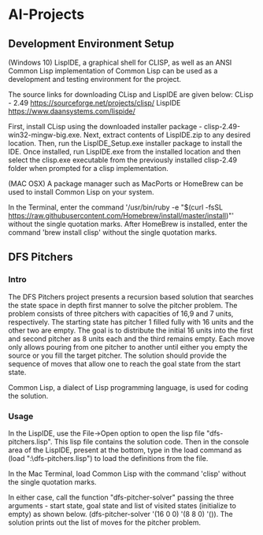 # AI-Projects
## Development Environment Setup
(Windows 10)
LispIDE, a graphical shell for CLISP, as well as an ANSI Common Lisp implementation of Common Lisp can be used as a development and testing environment for the project.

The source links for downloading CLisp and LispIDE are given below:
CLisp - 2.49
https://sourceforge.net/projects/clisp/
LispIDE
https://www.daansystems.com/lispide/

First, install CLisp using the downloaded installer package - clisp-2.49-win32-mingw-big.exe. Next, extract contents of LispIDE.zip to any desired location. Then, run the LispIDE_Setup.exe installer package to install the IDE. Once installed, run LispIDE.exe from the installed location and then select the clisp.exe executable from the previously installed clisp-2.49 folder when prompted for a clisp implementation.

(MAC OSX)
A package manager such as MacPorts or HomeBrew can be used to install Common Lisp on your system.

In the Terminal, enter the command '/usr/bin/ruby -e "$(curl -fsSL https://raw.githubusercontent.com/Homebrew/install/master/install)"' without the single quotation marks. After HomeBrew is installed, enter the command 'brew install clisp' without the single quotation marks.

## DFS Pitchers
### Intro
The DFS Pitchers project presents a recursion based solution that searches the state space in depth first manner to solve the pitcher problem. The problem consists of three pitchers with capacities of 16,9 and 7 units, respectively. The starting state has pitcher 1 filled fully with 16 units and the other two are empty. The goal is to distribute the initial 16 units into the first and second pitcher as 8 units each and the third remains empty. Each move only allows pouring from one pitcher to another until either you empty the source or you fill the target pitcher. The solution should provide the sequence of moves that allow one to reach the goal state from the start state.

Common Lisp, a dialect of Lisp programming language, is used for coding the solution.
### Usage
In the LispIDE, use the File->Open option to open the lisp file "dfs-pitchers.lisp". This lisp file contains the solution code. Then in the console area of the LispIDE, present at the bottom, type in the load command as (load "<path>:\\dfs-pitchers.lisp") to load the definitions from the file.

In the Mac Terminal, load Common Lisp with the command 'clisp' without the single quotation marks.

In either case, call the function "dfs-pitcher-solver" passing the three arguments - start state, goal state and list of visited states (initialize to empty) as shown below.
(dfs-pitcher-solver '(16 0 0) '(8 8 0) '()). The solution prints out the list of moves for the pitcher problem.
